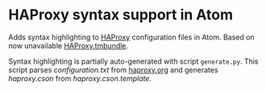 # HAProxy syntax support in Atom

Adds syntax highlighting to [HAProxy](http://www.haproxy.org) configuration files in Atom.
Based on now unavailable [HAProxy.tmbundle](https://github.com/williamsjj/HAProxy.tmbundle).

Syntax highlighting is partially auto-generated with script `generate.py`.
This script parses *configuration.txt* from [haproxy.org](http://www.haproxy.org/#docs)
and generates *haproxy.cson* from *haproxy.cson.template*.
